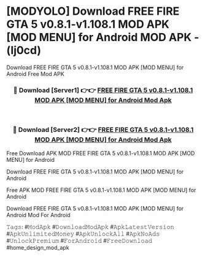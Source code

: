 # [MODYOLO] Download FREE FIRE GTA 5 v0.8.1-v1.108.1 MOD APK [MOD MENU] for Android MOD APK - (lj0cd)
Download FREE FIRE GTA 5 v0.8.1-v1.108.1 MOD APK [MOD MENU] for Android Free Mod APK

<div align="center">
<h3>🔴 Download [Server1] 👉👉 <a href="https://apk-comot.site?title=FREE_FIRE_GTA_5_v0.8.1-v1.108.1_MOD_APK_[MOD_MENU]_for_Android">FREE FIRE GTA 5 v0.8.1-v1.108.1 MOD APK [MOD MENU] for Android Mod Apk</a></h3><br>

<h3>🔴 Download [Server2] 👉👉 <a href="https://apk-comot.site?title=FREE_FIRE_GTA_5_v0.8.1-v1.108.1_MOD_APK_[MOD_MENU]_for_Android">FREE FIRE GTA 5 v0.8.1-v1.108.1 MOD APK [MOD MENU] for Android Mod Apk</a></h3>
</div>


Free Download APK MOD FREE FIRE GTA 5 v0.8.1-v1.108.1 MOD APK [MOD MENU] for Android

Download FREE FIRE GTA 5 v0.8.1-v1.108.1 MOD APK [MOD MENU] for Android 

Free APK MOD FREE FIRE GTA 5 v0.8.1-v1.108.1 MOD APK [MOD MENU] for Android 

Download FREE FIRE GTA 5 v0.8.1-v1.108.1 MOD APK [MOD MENU] for Android Mod For Android

𝚃𝚊𝚐𝚜: #𝙼𝚘𝚍𝙰𝚙𝚔 #𝙳𝚘𝚠𝚗𝚕𝚘𝚊𝚍𝙼𝚘𝚍𝙰𝚙𝚔 #𝙰𝚙𝚔𝙻𝚊𝚝𝚎𝚜𝚝𝚅𝚎𝚛𝚜𝚒𝚘𝚗 #𝙰𝚙𝚔𝚄𝚗𝚕𝚒𝚖𝚒𝚝𝚎𝚍𝙼𝚘𝚗𝚎𝚢 #𝙰𝚙𝚔𝚄𝚗𝚕𝚘𝚌𝚔𝙰𝚕𝚕 #𝙰𝚙𝚔𝙽𝚘𝙰𝚍𝚜 #𝚄𝚗𝚕𝚘𝚌𝚔𝙿𝚛𝚎𝚖𝚒𝚞𝚖 #𝙵𝚘𝚛𝙰𝚗𝚍𝚛𝚘𝚒𝚍 #𝙵𝚛𝚎𝚎𝙳𝚘𝚠𝚗𝚕𝚘𝚊𝚍 #home_design_mod_apk